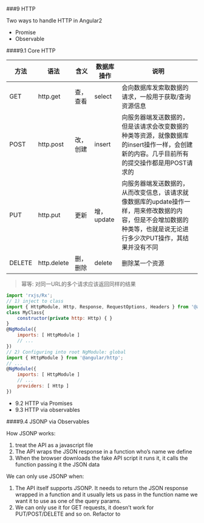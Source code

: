 ###9 HTTP

Two ways to handle HTTP in Angular2

- Promise
- Observable

####9.1 Core HTTP

方法|语法|含义|数据库操作|说明
---|---|---|---|---
GET|http.get|查，查看|select|会向数据库发索取数据的请求，一般用于获取/查询资源信息
POST|http.post|改，创建|insert|向服务器端发送数据的，但是该请求会改变数据的种类等资源，就像数据库的insert操作一样，会创建新的内容。几乎目前所有的提交操作都是用POST请求的
PUT|http.put|更新|增，update|向服务器端发送数据的，从而改变信息，该请求就像数据库的update操作一样，用来修改数据的内容，但是不会增加数据的种类等，也就是说无论进行多少次PUT操作，其结果并没有不同
DELETE|http.delete|删，删除|delete|删除某一个资源

> 幂等: 对同一URL的多个请求应该返回同样的结果

```javascript
import 'rxjs/Rx';
// 1) inject to class
import { HttpModule, Http, Response, RequestOptions, Headers } from '@angular/http';
class MyClass{
	constructor(private http: Http) { }
}
@NgModule({
	imports: [ HttpModule ]
	// ...
})
// 2) Configuring into root NgModule: global
import { HttpModule } from '@angular/http';
// ...
@NgModule({
	imports: [ HttpModule ]
	// ...
	providers: [ Http ]
})
```

- 9.2 HTTP via Promises
- 9.3 HTTP via observables

####9.4 JSONP via Observables

How JSONP works:

1. treat the API as a javascript file
2. The API wraps the JSON response in a function who’s name we define
3. When the browser downloads the fake API script it runs it, it calls the function passing it the
JSON data

We can only use JSONP when:

1. The API itself supports JSONP. It needs to return the JSON response wrapped in a function and it
usually lets us pass in the function name we want it to use as one of the query params.
2. We can only use it for GET requests, it doesn’t work for PUT/POST/DELETE and so on.
Refactor to
